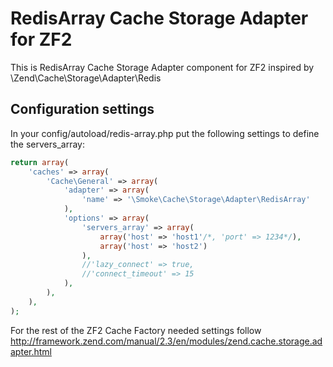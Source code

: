 RedisArray Cache Storage Adapter for ZF2
========================

This is RedisArray Cache Storage Adapter component for ZF2 inspired by \Zend\Cache\Storage\Adapter\Redis

Configuration settings
------------------------

In your config/autoload/redis-array.php put the following settings to define the servers_array:

```php
return array(
    'caches' => array(
        'Cache\General' => array(
            'adapter' => array(
                'name' => '\Smoke\Cache\Storage\Adapter\RedisArray'
            ),
            'options' => array(
                'servers_array' => array(
                    array('host' => 'host1'/*, 'port' => 1234*/),
                    array('host' => 'host2')
                ),
                //'lazy_connect' => true,
                //'connect_timeout' => 15
            ),
        ),
    ),
);
```

For the rest of the ZF2 Cache Factory needed settings follow http://framework.zend.com/manual/2.3/en/modules/zend.cache.storage.adapter.html